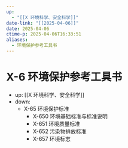```yaml
---
up:
  - "[[X 环境科学、安全科学]]"
date-link: "[[2025-04-06]]"
date: 2025-04-06
ctime-p: 2025-04-06T16:33:51
aliases:
  - 环境保护参考工具书
---
```


# X-6 环境保护参考工具书

- up: [[X 环境科学、安全科学]]
- down:
	- X-65 环境保护标准
		- X-650 环境基础标准与标准说明
		- X-651 环境质量标准
		- X-652 污染物排放标准
		- X-657 环境标志
